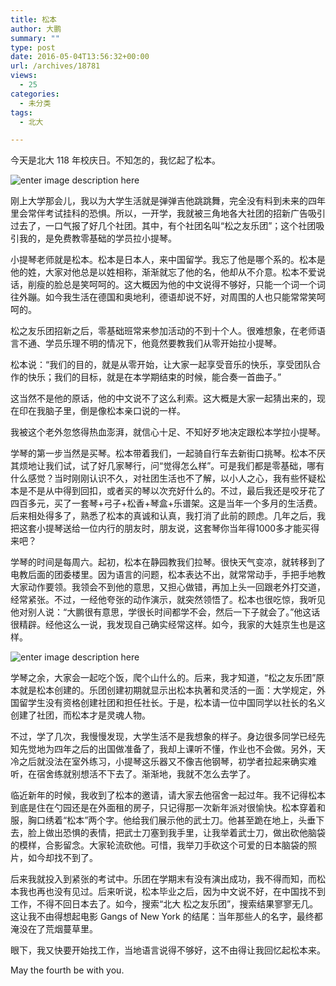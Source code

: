 ```yaml
---
title: 松本
author: 大鹏
summary: ""
type: post
date: 2016-05-04T13:56:32+00:00
url: /archives/18781
views:
  - 25
categories:
  - 未分类
tags:
  - 北大

---
```

今天是北大 118 年校庆日。不知怎的，我忆起了松本。

![enter image description here][1]

刚上大学那会儿，我以为大学生活就是弹弹吉他跳跳舞，完全没有料到未来的四年里会常伴考试挂科的恐惧。所以，一开学，我就被三角地各大社团的招新广告吸引过去了，一口气报了好几个社团。其中，有个社团名叫“松之友乐团”；这个社团吸引我的，是免费教零基础的学员拉小提琴。

小提琴老师就是松本。松本是日本人，来中国留学。我忘了他是哪个系的。松本是他的姓，大家对他总是以姓相称，渐渐就忘了他的名，他却从不介意。松本不爱说话，削瘦的脸总是笑呵呵的。这大概因为他的中文说得不够好，只能一个词一个词往外蹦。如今我生活在德国和奥地利，德语却说不好，对周围的人也只能常常笑呵呵的。

松之友乐团招新之后，零基础班常来参加活动的不到十个人。很难想象，在老师语言不通、学员乐理不明的情况下，他竟然要教我们从零开始拉小提琴。

松本说：“我们的目的，就是从零开始，让大家一起享受音乐的快乐，享受团队合作的快乐；我们的目标，就是在本学期结束的时候，能合奏一首曲子。”

这当然不是他的原话，他的中文说不了这么利索。这大概是大家一起猜出来的，现在印在我脑子里，倒是像松本亲口说的一样。

我被这个老外忽悠得热血澎湃，就信心十足、不知好歹地决定跟松本学拉小提琴。

学琴的第一步当然是买琴。松本带着我们，一起骑自行车去新街口挑琴。松本不厌其烦地让我们试，试了好几家琴行，问“觉得怎么样”。可是我们都是零基础，哪有什么感觉？当时刚刚认识不久，对社团生活也不了解，以小人之心，我有些怀疑松本是不是从中得到回扣，或者买的琴以次充好什么的。不过，最后我还是咬牙花了四百多元，买了一套琴+弓子+松香+琴盒+乐谱架。这是当年一个多月的生活费。后来相处得多了，熟悉了松本的真诚和认真，我打消了此前的顾虑。几年之后，我把这套小提琴送给一位内行的朋友时，朋友说，这套琴你当年得1000多才能买得来吧？

学琴的时间是每周六。起初，松本在静园教我们拉琴。很快天气变凉，就转移到了电教后面的团委楼里。因为语言的问题，松本表达不出，就常常动手，手把手地教大家动作要领。我领会不到他的意思，又担心做错，再加上头一回跟老外打交道，经常紧张。不过，一经他夸张的动作演示，就突然领悟了。松本也很吃惊，我听见他对别人说：“大鹏很有意思，学很长时间都学不会，然后一下子就会了。”他这话很精辟。经他这么一说，我发现自己确实经常这样。如今，我家的大娃京生也是这样。

![enter image description here][2]

学琴之余，大家会一起吃个饭，爬个山什么的。后来，我才知道，“松之友乐团”原本就是松本创建的。乐团创建初期就显示出松本执著和灵活的一面：大学规定，外国留学生没有资格创建社团和担任社长。于是，松本请一位中国同学以社长的名义创建了社团，而松本才是灵魂人物。

不过，学了几次，我慢慢发现，大学生活不是我想象的样子。身边很多同学已经先知先觉地为四年之后的出国做准备了，我却上课听不懂，作业也不会做。另外，天冷之后就没法在室外练习，小提琴这乐器又不像吉他钢琴，初学者拉起来确实难听，在宿舍练就别想活不下去了。渐渐地，我就不怎么去学了。

临近新年的时候，我收到了松本的邀请，请大家去他宿舍一起过年。我不记得松本到底是住在勺园还是在外面租的房子，只记得那一次新年派对很愉快。松本穿着和服，胸口绣着“松本”两个字。他给我们展示他的武士刀。他甚至跪在地上，头垂下去，脸上做出恐惧的表情，把武士刀塞到我手里，让我举着武士刀，做出砍他脑袋的模样，合影留念。大家轮流砍他。可惜，我举刀手砍这个可爱的日本脑袋的照片，如今却找不到了。

后来我就投入到紧张的考试中。乐团在学期末有没有演出成功，我不得而知，而松本我也再也没有见过。后来听说，松本毕业之后，因为中文说不好，在中国找不到工作，不得不回日本去了。如今，搜索“北大 松之友乐团”，搜索结果寥寥无几。这让我不由得想起电影 Gangs of New York 的结尾：当年那些人的名字，最终都淹没在了荒烟蔓草里。

眼下，我又快要开始找工作，当地语言说得不够好，这不由得让我回忆起松本来。

May the fourth be with you.

 [1]: https://goldenpiano.files.wordpress.com/2011/02/violin.jpg
 [2]: http://attach3.bdwm.net/attach/boards/Postcard/M.1435915356.A/08-%E9%9D%99%E5%9B%AD%E8%8D%89%E5%9D%AA.jpg

